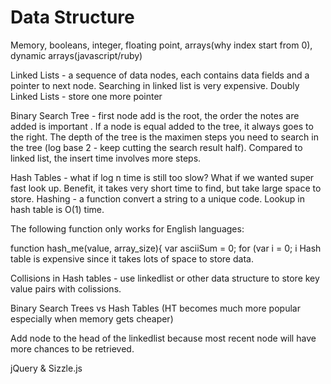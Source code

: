 <h1>Data Structure</h1>
<p>Memory, booleans, integer, floating point, arrays(why index start from 0), dynamic arrays(javascript/ruby)</p>
<p>Linked Lists - a sequence of data nodes, each contains data fields and a pointer to next node. Searching in linked list is very expensive. 
Doubly Linked Lists - store one more pointer
</p>
<p>Binary Search Tree - first node add is the root, the order the notes are added is important
. If a node is equal added to the tree, it always goes to the right. The depth of the tree is the maximen steps you need to search in the tree (log base 2 - keep cutting the search result half). Compared to linked list, the insert time involves more steps.</p>

<p>Hash Tables - what if log n time is still too slow? What if we wanted super fast look up. Benefit, it takes very short time to find, but take large space to store. Hashing - a function convert a string to a unique code. Lookup in hash table is O(1) time.</p>
<p>The following function only works for English languages: </p>
function hash_me(value, array_size){
	var asciiSum = 0;
	for (var i = 0; i <value.length; i++){
		asciiSum += value.charCodeAt(i);
	}
	return asciiSum % array_size;
}
<p>Hash table is expensive since it takes lots of space to store data.</p>
<p>Collisions in Hash tables - use linkedlist or other data structure to store key value pairs with colissions.</p>
<p>Binary Search Trees vs Hash Tables (HT becomes much more popular especially when memory gets cheaper)</p>
<p>Add node to the head of the linkedlist because most recent node will have more chances to be retrieved. </p>
<p>jQuery & Sizzle.js</p>

